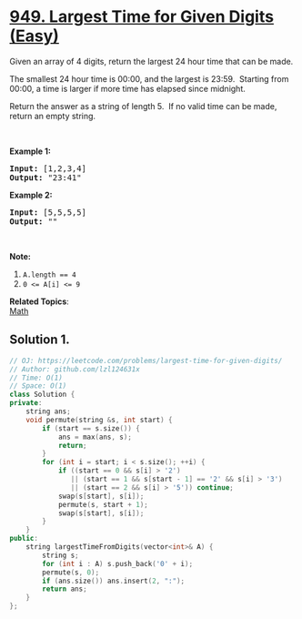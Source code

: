 # [949. Largest Time for Given Digits (Easy)](https://leetcode.com/problems/largest-time-for-given-digits/)

<p>Given an array of 4 digits, return the largest 24 hour time that can be made.</p>

<p>The smallest 24 hour time is 00:00, and the largest is 23:59.&nbsp; Starting from 00:00, a time is larger if more time has elapsed since midnight.</p>

<p>Return the answer as a string of length 5.&nbsp; If no valid time can be made, return an empty string.</p>

<p>&nbsp;</p>

<div>
<p><strong>Example 1:</strong></p>

<pre><strong>Input: </strong><span id="example-input-1-1">[1,2,3,4]</span>
<strong>Output: </strong><span id="example-output-1">"23:41"</span>
</pre>

<div>
<p><strong>Example 2:</strong></p>

<pre><strong>Input: </strong><span id="example-input-2-1">[5,5,5,5]</span>
<strong>Output: </strong><span id="example-output-2">""</span>
</pre>

<p>&nbsp;</p>

<p><strong><span>Note:</span></strong></p>

<ol>
	<li><code>A.length == 4</code></li>
	<li><code>0 &lt;= A[i] &lt;= 9</code></li>
</ol>
</div>
</div>

**Related Topics**:  
[Math](https://leetcode.com/tag/math/)

## Solution 1.

```cpp
// OJ: https://leetcode.com/problems/largest-time-for-given-digits/
// Author: github.com/lzl124631x
// Time: O(1)
// Space: O(1)
class Solution {
private:
    string ans;
    void permute(string &s, int start) {
        if (start == s.size()) {
            ans = max(ans, s);
            return;
        }
        for (int i = start; i < s.size(); ++i) {
            if ((start == 0 && s[i] > '2')
               || (start == 1 && s[start - 1] == '2' && s[i] > '3')
               || (start == 2 && s[i] > '5')) continue;
            swap(s[start], s[i]);
            permute(s, start + 1);
            swap(s[start], s[i]);
        }
    }
public:
    string largestTimeFromDigits(vector<int>& A) {
        string s;
        for (int i : A) s.push_back('0' + i);
        permute(s, 0);
        if (ans.size()) ans.insert(2, ":");
        return ans;
    }
};
```